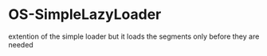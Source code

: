 # OS-SimpleLazyLoader
extention of the simple loader but it loads the segments only before they are needed
